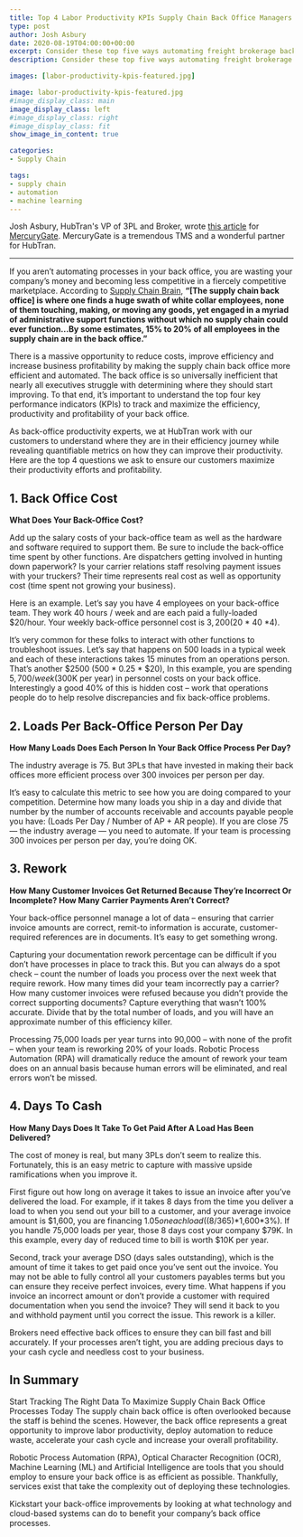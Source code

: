 ```yaml
---
title: Top 4 Labor Productivity KPIs Supply Chain Back Office Managers Should Track
type: post
author: Josh Asbury
date: 2020-08-19T04:00:00+00:00
excerpt: Consider these top five ways automating freight brokerage back-office processes can generate excellent gains for your company.
description: Consider these top five ways automating freight brokerage back-office processes can generate excellent gains for your company.

images: [labor-productivity-kpis-featured.jpg]

image: labor-productivity-kpis-featured.jpg
#image_display_class: main
image_display_class: left
#image_display_class: right
#image_display_class: fit
show_image_in_content: true

categories:
- Supply Chain

tags:
- supply chain
- automation
- machine learning
---
```

Josh Asbury, HubTran's VP of 3PL and Broker, wrote [this article](https://mercurygate.com/blog/technology/top-4-labor-productivity-kpi-supply-chain-back-office-managers-should-track/) for [MercuryGate](https://mercurygate.com). MercuryGate is a tremendous TMS and a wonderful partner for HubTran.

---

If you aren’t automating processes in your back office, you are wasting your company’s money and becoming less competitive in a fiercely competitive marketplace. According to [Supply Chain Brain](https://www.supplychainbrain.com/blogs/1-think-tank/post/30624-wheres-the-better-supply-chain-innovation-opportunity---in-the-front-or-back-office), **“[The supply chain back office] is where one finds a huge swath of white collar employees, none of them touching, making, or moving any goods, yet engaged in a myriad of administrative support functions without which no supply chain could ever function…By some estimates, 15% to 20% of all employees in the supply chain are in the back office.”**


There is a massive opportunity to reduce costs, improve efficiency and increase business profitability by making the supply chain back office more efficient and automated. The back office is so universally inefficient that nearly all executives struggle with determining where they should start improving. To that end, it’s important to understand the top four key performance indicators (KPIs) to track and maximize the efficiency, productivity and profitability of your back office.

As back-office productivity experts, we at HubTran work with our customers to understand where they are in their efficiency journey while revealing quantifiable metrics on how they can improve their productivity. Here are the top 4 questions we ask to ensure our customers maximize their productivity efforts and profitability.


## 1. Back Office Cost
**What Does Your Back-Office Cost?**

Add up the salary costs of your back-office team as well as the hardware and software required to support them. Be sure to include the back-office time spent by other functions. Are dispatchers getting involved in hunting down paperwork? Is your carrier relations staff resolving payment issues with your truckers? Their time represents real cost as well as opportunity cost (time spent not growing your business).

Here is an example. Let’s say you have 4 employees on your back-office team. They work 40 hours / week and are each paid a fully-loaded $20/hour. Your weekly back-office personnel cost is $3,200 ($20 * 40 *4).

It’s very common for these folks to interact with other functions to troubleshoot issues. Let’s say that happens on 500 loads in a typical week and each of these interactions takes 15 minutes from an operations person. That’s another $2500 (500 * 0.25 * $20),
In this example, you are spending $5,700/week ($300K per year) in personnel costs on your back office. Interestingly a good 40% of this is hidden cost – work that operations people do to help resolve discrepancies and fix back-office problems.


## 2. Loads Per Back-Office Person Per Day
**How Many Loads Does Each Person In Your Back Office Process Per Day?**

The industry average is 75. But 3PLs that have invested in making their back offices more efficient process over 300 invoices per person per day.

It’s easy to calculate this metric to see how you are doing compared to your competition. Determine how many loads you ship in a day and divide that number by the number of accounts receivable and accounts payable people you have: (Loads Per Day / Number of AP + AR people).
If you are close 75 — the industry average — you need to automate. If your team is processing 300 invoices per person per day, you’re doing OK.


## 3. Rework
**How Many Customer Invoices Get Returned Because They’re Incorrect Or Incomplete? How Many Carrier Payments Aren’t Correct?**

Your back-office personnel manage a lot of data – ensuring that carrier invoice amounts are correct, remit-to information is accurate, customer-required references are in documents. It’s easy to get something wrong.

Capturing your documentation rework percentage can be difficult if you don’t have processes in place to track this. But you can always do a spot check – count the number of loads you process over the next week that require rework. How many times did your team incorrectly pay a carrier? How many customer invoices were refused because you didn’t provide the correct supporting documents? Capture everything that wasn’t 100% accurate. Divide that by the total number of loads, and you will have an approximate number of this efficiency killer.

Processing 75,000 loads per year turns into 90,000 – with none of the profit – when your team is reworking 20% of your loads. Robotic Process Automation (RPA) will dramatically reduce the amount of rework your team does on an annual basis because human errors will be eliminated, and real errors won’t be missed.


## 4. Days To Cash
**How Many Days Does It Take To Get Paid After A Load Has Been Delivered?**

The cost of money is real, but many 3PLs don’t seem to realize this. Fortunately, this is an easy metric to capture with massive upside ramifications when you improve it.

First figure out how long on average it takes to issue an invoice after you’ve delivered the load. For example, if it takes 8 days from the time you deliver a load to when you send out your bill to a customer, and your average invoice amount is $1,600, you are financing $1.05 on each load ((8/365)*$1,600*3%). If you handle 75,000 loads per year, those 8 days cost your company $79K. In this example, every day of reduced time to bill is worth $10K per year.

Second, track your average DSO (days sales outstanding), which is the amount of time it takes to get paid once you’ve sent out the invoice. You may not be able to fully control all your customers payables terms but you can ensure they receive perfect invoices, every time. What happens if you invoice an incorrect amount or don’t provide a customer with required documentation when you send the invoice? They will send it back to you and withhold payment until you correct the issue. This rework is a killer.

Brokers need effective back offices to ensure they can bill fast and bill accurately. If your processes aren’t tight, you are adding precious days to your cash cycle and needless cost to your business.


## In Summary
Start Tracking The Right Data To Maximize Supply Chain Back Office Processes Today
The supply chain back office is often overlooked because the staff is behind the scenes. However, the back office represents a great opportunity to improve labor productivity, deploy automation to reduce waste, accelerate your cash cycle and increase your overall profitability.

Robotic Process Automation (RPA), Optical Character Recognition (OCR), Machine Learning (ML) and Artificial Intelligence are tools that you should employ to ensure your back office is as efficient as possible. Thankfully, services exist that take the complexity out of deploying these technologies.

Kickstart your back-office improvements by looking at what technology and cloud-based systems can do to benefit your company’s back office processes.